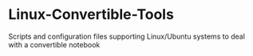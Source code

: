# Linux-Convertible-Tools
Scripts and configuration files supporting Linux/Ubuntu systems to deal with a convertible notebook
